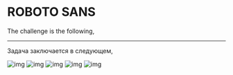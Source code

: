 # ROBOTO SANS

The challenge is the following,
___
Задача заключается в следующем,

![img](https://user-images.githubusercontent.com/60939699/166116457-6c131848-d3f1-4c92-a7c6-749f559ce83b.jpg)
![img](https://user-images.githubusercontent.com/60939699/166116458-50eaf9aa-124e-424a-beb3-9fb0e5ead0c7.jpg)
![img](https://user-images.githubusercontent.com/60939699/166116460-778cf941-9135-4d4d-bd52-34e829acda38.jpg)
![img](https://user-images.githubusercontent.com/60939699/166116461-a17c0955-5ab4-46c0-9984-6bc77eec840b.jpg)
![img](https://user-images.githubusercontent.com/60939699/166116462-0dca96d8-d16c-4902-a94b-3c0fb7c19219.jpg)
